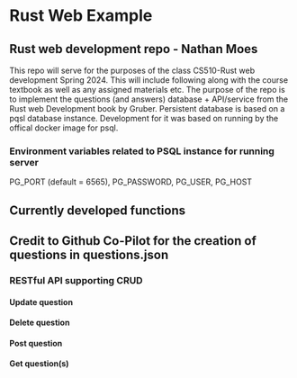 # Rust Web Example

## Rust web development repo - Nathan Moes

This repo will serve for the purposes of the class CS510-Rust web development Spring 2024.
This will include following along with the course textbook as well as any assigned materials etc.
The purpose of the repo is to implement the questions (and answers) database + API/service from the Rust web
Development book by Gruber. Persistent database is based on a pqsl database instance. Development for it
was based on running by the offical docker image for psql. 
### Environment variables related to PSQL instance for running server
PG_PORT (default = 6565),
PG_PASSWORD,
PG_USER,
PG_HOST

## Currently developed functions

## Credit to Github Co-Pilot for the creation of questions in questions.json

### RESTful API supporting CRUD

#### Update question

#### Delete question

#### Post question

#### Get question(s)
